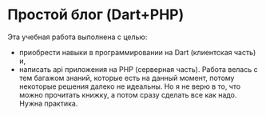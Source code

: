 # Простой блог (Dart+PHP)
Эта учебная работа выполнена с целью:
- приобрести навыки в программировании на Dart (клиентская часть) и,
- написать api приложения на PHP (серверная часть).
Работа велась с тем багажом знаний, которые есть на данный момент, потому некоторые
решения далеко не идеальны. Но я не верю в то, что можно прочитать книжку, а потом сразу
сделать все как надо. Нужна практика.